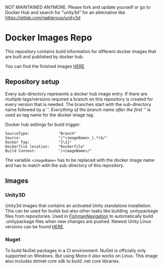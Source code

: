 NOT MAINTAINED ANYMORE. Please fork and update yourself or go to Docker Hub and search for "unity3d" for an alternative like https://gitlab.com/gableroux/unity3d 


# Docker Images Repo

This repository contains build information for different docker images that are built and published by docker hub.

You can find the finished images [HERE](https://hub.docker.com/u/robinryf/)

## Repository setup

Every sub-directory represents a docker hub image entry. If there are multiple tags/versions required a branch on this repository is created for every version that is needed. The branches start with the sub-directory name followed by a '_'. Everything of the branch name after the first '_' is used as tag name for the docker image tag.

Docker hub settings for build trigger:
```
SourceType:             "Branch"
Source:                 "/^<imageName>_(.*)$/"
Docker Tag:             "{\1}"
Dockerfile location:    "Dockerfile"
Build Context:          "/<imageName>/"
```

The variable `<imageName>` has to be replaced with the docker image name and has to match with the sub-directory of this repository.

## Images

### Unity3D

Unity3d images that contains an activated Unity standalone installation. This can be used for builds but also other tasks like building .unitypackage files from repositories. Used in [FishmanNavigation](https://gitlab.com/robinryf/fishman-navigation) to automatically build .unitypackage files when new changes are pushed.
Newest Unity Linux versions can be found [HERE](https://forum.unity.com/threads/unity-on-linux-release-notes-and-known-issues.350256/).


### Nuget

To build NuGet packages in a CI environment. NuGet is officially only supported on Windows. But using Mono it also works on Linux. This image also includes dotnet core sdk to build .net core libraries.
